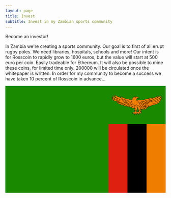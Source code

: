 ```yaml
---
layout: page
title: Invest
subtitle: Invest in my Zambian sports community
---
```


Become an investor!

In Zambia we're creating a sports community. Our goal is to first of all erupt rugby poles. We need libraries, hospitals, schools and more!
Our intent is for Rosscoin to rapidly grow to 1600 euros, but the value will start at 500 euro per coin. Easily tradeable for Ethereum.
It will also be possible to mine these coins, for limited time only. 200000 will be circulated once the whitepaper is written.
In order for my community to become a success we have taken 10 percent of Rosscoin in advance...

<img src="/assets/img/Flag_of_Zambia.png" alt="alt">

<!-- Google tag (gtag.js) -->
<script async src="https://www.googletagmanager.com/gtag/js?id=G-4X040HH693"></script>
<script>
  window.dataLayer = window.dataLayer || [];
  function gtag(){dataLayer.push(arguments);}
  gtag('js', new Date());

  gtag('config', 'G-4X040HH693');
</script>

